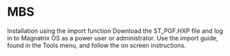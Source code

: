 # MBS
Installation using the import function
Download the ST_PGF.HXP file and log in to Magnatrix OS as a power user or administrator. Use the import guide, found in the Tools menu, and follow the on screen instructions.


